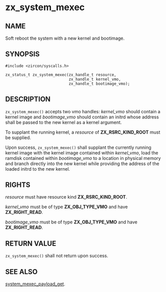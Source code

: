 # zx_system_mexec

## NAME

<!-- Updated by update-docs-from-abigen, do not edit. -->

Soft reboot the system with a new kernel and bootimage.

## SYNOPSIS

<!-- Updated by update-docs-from-abigen, do not edit. -->

```
#include <zircon/syscalls.h>

zx_status_t zx_system_mexec(zx_handle_t resource,
                            zx_handle_t kernel_vmo,
                            zx_handle_t bootimage_vmo);
```

## DESCRIPTION

`zx_system_mexec()` accepts two vmo handles: *kernel_vmo* should contain a
kernel image and *bootimage_vmo* should contain an initrd whose address shall
be passed to the new kernel as a kernel argument.

To supplant the running kernel, a *resource* of **ZX_RSRC_KIND_ROOT** must be
supplied.

Upon success, `zx_system_mexec()` shall supplant the currently running kernel
image with the kernel image contained within *kernel_vmo*, load the ramdisk
contained within *bootimage_vmo* to a location in physical memory and branch
directly into the new kernel while providing the address of the loaded initrd
to the new kernel.

## RIGHTS

<!-- Updated by update-docs-from-abigen, do not edit. -->

*resource* must have resource kind **ZX_RSRC_KIND_ROOT**.

*kernel_vmo* must be of type **ZX_OBJ_TYPE_VMO** and have **ZX_RIGHT_READ**.

*bootimage_vmo* must be of type **ZX_OBJ_TYPE_VMO** and have **ZX_RIGHT_READ**.

## RETURN VALUE

`zx_system_mexec()` shall not return upon success.

## SEE ALSO


[system_mexec_payload_get](system_mexec_payload_get.md).
